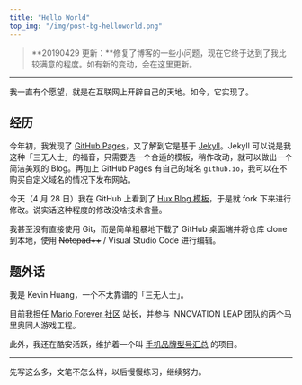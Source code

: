 ```yaml
---
title: "Hello World"
top_img: "/img/post-bg-helloworld.png"
---
```


> **20190429 更新：**修复了博客的一些小问题，现在它终于达到了我比较满意的程度。如有新的变动，会在这里更新。

---

我一直有个愿望，就是在互联网上开辟自己的天地。如今，它实现了。

## 经历

今年初，我发现了 [GitHub Pages](https://pages.github.com/)，又了解到它是基于 [Jekyll](https://jekyllrb.com/)。Jekyll 可以说是我这种「三无人士」的福音，只需要选一个合适的模板，稍作改动，就可以做出一个简洁美观的 Blog。再加上 GitHub Pages 有自己的域名 `github.io`，我可以在不购买自定义域名的情况下发布网站。

今天（4 月 28 日）我在 GitHub 上看到了 [Hux Blog 模板](https://github.com/Huxpro/huxpro.github.io)，于是就 fork 下来进行修改。说实话这种程度的修改没啥技术含量。

我甚至没有直接使用 Git，而是简单粗暴地下载了 GitHub 桌面端并将仓库 clone 到本地，使用 ~~Notepad++~~ / Visual Studio Code 进行编辑。

## 题外话

我是 Kevin Huang，一个不太靠谱的「三无人士」。

目前我担任 [Mario Forever 社区](https://www.marioforever.net/) 站长，并参与 INNOVATION LEAP 团队的两个马里奥同人游戏工程。

此外，我还在酷安活跃，维护着一个叫 [手机品牌型号汇总](https://github.com/KHwang9883/MobileModels) 的项目。

---

先写这么多，文笔不怎么样，以后慢慢练习，继续努力。
